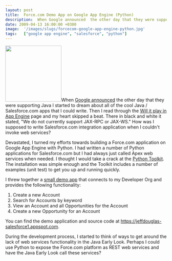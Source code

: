 ```yaml
---
layout: post
title:  Force.com Demo App on Google App Engine (Python)
description:  When Google announced  the other day that they were supporting Java I started to dream about all of the cool Java / Salesforce.com apps that I could write. Then I read through the Will it play in App Engine page and my heart skipped a beat. There in black and white it stated, We do not currently support JAX-RPC or JAX-WS. How was I supposed to write Salesforce.com integration application when I couldnt invoke web services?  Devastated, I turned my efforts towards building a Force.com applicatio
date: 2009-04-13 16:00:00 +0300
image:  '/images/slugs/forcecom-google-app-engine-python.jpg'
tags:   ["google app engine", "salesforce", "python"]
---
```

<p><a href="http://res.cloudinary.com/blog-jeffdouglas-com/image/upload/v1400399627/google_appengine_dwcy7t.png"><img src="http://res.cloudinary.com/blog-jeffdouglas-com/image/upload/v1400399627/google_appengine_dwcy7t.png" alt="" title="google_appengine" width="175" height="175" class="alignleft size-full wp-image-743" /></a>When <a href="/2009/04/10/google-appengine-now-supports-java/" target="_blank">Google announced</a> the other day that they were supporting Java I started to dream about all of the cool Java / Salesforce.com apps that I could write. Then I read through the <a href="http://groups.google.com/group/google-appengine-java/web/will-it-play-in-app-engine?pli=1" target="_blank">Will it play in App Engine</a> page and my heart skipped a beat. There in black and white it stated, "We do not currently support JAX-RPC or JAX-WS." How was I supposed to write Salesforce.com integration application when I couldn't invoke web services?</p>
<p>Devastated, I turned my efforts towards building a Force.com application on Google App Engine with Python. I had written a number of Python applications for Salesforce.com but I had always just called Apex web services when needed. I thought I would take a crack at the <a href="http://developer.force.com/appengine" target="_blank">Python Toolkit</a>. The installation was simple enough and the Toolkit includes a number of examples (unit test) to get you up and running quickly.</p>
<p>I threw together a <a href="https://jeffdouglas-salesforce1.appspot.com/" target="_blank">small demo app</a> that connects to my Developer Org and provides the following functionality:</p>
<ol>
	<li>Create a new Account</li>
	<li>Search for Accounts by keyword</li>
	<li>View an Account and all Opportunities for the Account</li>
	<li>Create a new Opportunity for an Account</li>
</ol>
You can find the demo application and source code at <a href="https://jeffdouglas-salesforce1.appspot.com/" target="_blank">https://jeffdouglas-salesforce1.appspot.com</a>.
<p>During the development process, I started to think of ways to get around the lack of web services functionality in the Java Early Look. Perhaps I could use Python to expose the Force.com platform as REST web services and have the Java Early Look call these services?</p>

